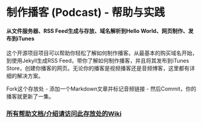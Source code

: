 制作播客 (Podcast) - 帮助与实践
===============

#### 从文件服务器、RSS Feed生成与存放、域名解析到Hello World、网页制作、发布到iTunes

这个开源项目项目可以帮助你轻松了解如何制作播客。从最基本的购买域名开始，到使用Jekyll生成RSS Feed，带你了解如何制作播客，并且将其发布到iTunes Store，创建你播客的网页。无论你的播客是视频播客还是音频博客，这里都有详细的解决方案。

Fork这个存放处 - 添加一个Markdown文章并标记音频链接 - 然后Commit，你的播客就更新了一集。

### [所有帮助文档/介绍请访问此存放处的Wiki](https://github.com/ZE3kr/podcast-example/wiki)
